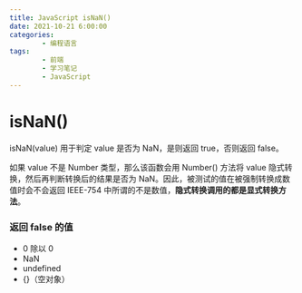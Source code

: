 ```yaml
---
title: JavaScript isNaN()
date: 2021-10-21 6:00:00
categories:
        - 编程语言
tags:
        - 前端
        - 学习笔记
        - JavaScript
---
```


# isNaN()

isNaN(value) 用于判定 value 是否为 NaN，是则返回 true，否则返回 false。

如果 value 不是 Number 类型，那么该函数会用 Number() 方法将 value 隐式转换，然后再判断转换后的结果是否为 NaN。因此，被测试的值在被强制转换成数值时会不会返回 IEEE-754 中所谓的不是数值，**隐式转换调用的都是显式转换方法**。

### 返回 false 的值

- 0 除以 0
- NaN
- undefined
- {}（空对象）
